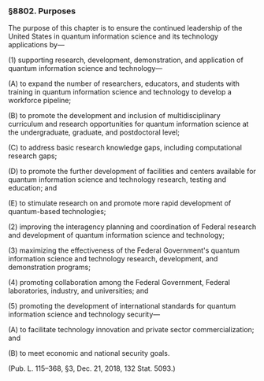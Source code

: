 ### §8802. Purposes ###

The purpose of this chapter is to ensure the continued leadership of the United States in quantum information science and its technology applications by—

(1) supporting research, development, demonstration, and application of quantum information science and technology—

(A) to expand the number of researchers, educators, and students with training in quantum information science and technology to develop a workforce pipeline;

(B) to promote the development and inclusion of multidisciplinary curriculum and research opportunities for quantum information science at the undergraduate, graduate, and postdoctoral level;

(C) to address basic research knowledge gaps, including computational research gaps;

(D) to promote the further development of facilities and centers available for quantum information science and technology research, testing and education; and

(E) to stimulate research on and promote more rapid development of quantum-based technologies;

(2) improving the interagency planning and coordination of Federal research and development of quantum information science and technology;

(3) maximizing the effectiveness of the Federal Government's quantum information science and technology research, development, and demonstration programs;

(4) promoting collaboration among the Federal Government, Federal laboratories, industry, and universities; and

(5) promoting the development of international standards for quantum information science and technology security—

(A) to facilitate technology innovation and private sector commercialization; and

(B) to meet economic and national security goals.

(Pub. L. 115–368, §3, Dec. 21, 2018, 132 Stat. 5093.)